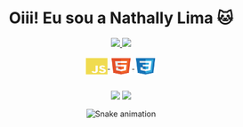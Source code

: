 <h1 align="center">
 Oiii! Eu sou a Nathally Lima 🐱
</h1>

<div align="center">
  <a href="https://github.com/nathallylima/">
  <img height="180em" src="https://github-readme-stats.vercel.app/api?username=nathallylima&hide=prs,issues&show_icons=true&theme=dracula&rank_icon=github">
  <img height="180em" src="https://github-readme-stats.vercel.app/api/top-langs/?username=nathallylima&layout=compact&theme=dracula">

</div>

<div align="center" valign="top"><br>
  <img align="center" alt="Js" height="30" width="40" src="https://raw.githubusercontent.com/devicons/devicon/master/icons/javascript/javascript-plain.svg">
  <img align="center" alt="HTML" height="30" width="40" src="https://raw.githubusercontent.com/devicons/devicon/master/icons/html5/html5-original.svg">
  <img align="center" alt="CSS" height="30" width="40" src="https://raw.githubusercontent.com/devicons/devicon/master/icons/css3/css3-original.svg">
</div>

##

<div align="center">
  <a href = "mailto:nathallylimas@gmail.com"><img src="https://img.shields.io/badge/Gmail-D14836?style=for-the-badge&logo=gmail&logoColor=white"></a>
  <a href="https://www.linkedin.com/in/nathallylima/" target="_blank"><img src="https://img.shields.io/badge/-LinkedIn-%230077B5?style=for-the-badge&logo=linkedin&logoColor=white" target="_blank"></a> 
</div>


<div align="center">
  
  ![Snake animation](https://github.com/nathallylima/nathallylima/blob/output/github-contribution-grid-snake.svg)
  
</div>


